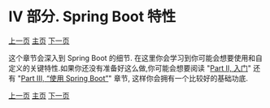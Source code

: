 # IV 部分. Spring Boot 特性





[上一页](https://github.com/LeonChen1024/Spring-Reference-Doc-Translation/blob/master/Spring-Boot/Part-III-Using-Spring-Boot/22-What-to-Read-Next.md)                                											[主页](https://github.com/LeonChen1024/Spring-Reference-Doc-Translation/tree/master/Spring-Boot)																				[下一页](https://github.com/LeonChen1024/Spring-Reference-Doc-Translation/blob/master/Spring-Boot/Part-IV-Spring-Boot-features/23-SpringApplication.md)     



这个章节会深入到 Spring Boot 的细节. 在这里你会学习到你可能会想要使用和自定义的关键特性.如果你还没有准备好这么做,你可能会想要阅读 "[Part II, 入门](https://docs.spring.io/spring-boot/docs/2.1.6.RELEASE/reference/html/getting-started.html)" 还有 "[Part III, “使用 Spring Boot”](https://docs.spring.io/spring-boot/docs/2.1.6.RELEASE/reference/html/using-boot.html)" 章节, 这样你会拥有一个比较好的基础功底.







[上一页](https://github.com/LeonChen1024/Spring-Reference-Doc-Translation/blob/master/Spring-Boot/Part-III-Using-Spring-Boot/22-What-to-Read-Next.md)                                											[主页](https://github.com/LeonChen1024/Spring-Reference-Doc-Translation/tree/master/Spring-Boot)																				[下一页](https://github.com/LeonChen1024/Spring-Reference-Doc-Translation/blob/master/Spring-Boot/Part-IV-Spring-Boot-features/23-SpringApplication.md)     













